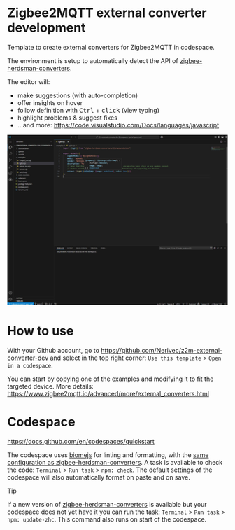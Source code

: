 # Zigbee2MQTT external converter development

Template to create external converters for Zigbee2MQTT in codespace.

The environment is setup to automatically detect the API of [zigbee-herdsman-converters](https://github.com/Koenkk/zigbee-herdsman-converters).

The editor will:
- make suggestions (with auto-completion)
- offer insights on hover
- follow definition with <kbd>Ctrl</kbd> + <kbd>click</kbd> (view typing)
- highlight problems & suggest fixes
- ...and more: https://code.visualstudio.com/Docs/languages/javascript

![screenshot](./screenshot.jpg)

# How to use

With your Github account, go to https://github.com/Nerivec/z2m-external-converter-dev and select in the top right corner: `Use this template` > `Open in a codespace`.

You can start by copying one of the examples and modifying it to fit the targeted device.
More details: https://www.zigbee2mqtt.io/advanced/more/external_converters.html

# Codespace

https://docs.github.com/en/codespaces/quickstart

The codespace uses [biomejs](https://biomejs.dev/) for linting and formatting, with the [same configuration as zigbee-herdsman-converters](https://github.com/Koenkk/zigbee-herdsman-converters/blob/master/biome.json). A task is available to check the code: `Terminal` > `Run task` > `npm: check`. The default settings of the codespace will also automatically format on paste and on save.

> [!TIP]
> If a new version of [zigbee-herdsman-converters](https://github.com/Koenkk/zigbee-herdsman-converters) is available but your codespace does not yet have it you can run the task: `Terminal` > `Run task` > `npm: update-zhc`. This command also runs on start of the codespace.
